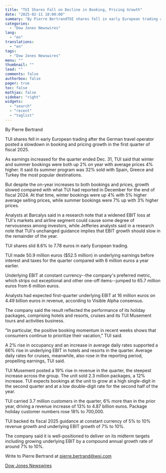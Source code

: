 ```yaml
---
title: "TUI Shares Fall on Decline in Booking, Pricing Growth"
date: "2025-02-11 18:00:00"
summary: "By Pierre BertrandTUI shares fell in early European trading after the German travel operator posted a slowdown in booking and pricing growth in the first quarter of fiscal 2025.As earnings increased for the quarter ended Dec. 31, TUI said that winter and summer bookings were both up 2% on year..."
categories:
  - "Dow Jones Newswires"
lang:
  - "en"
translations:
  - "en"
tags:
  - "Dow Jones Newswires"
menu: ""
thumbnail: ""
lead: ""
comments: false
authorbox: false
pager: true
toc: false
mathjax: false
sidebar: "right"
widgets:
  - "search"
  - "recent"
  - "taglist"
---
```


By Pierre Bertrand

TUI shares fell in early European trading after the German travel operator posted a slowdown in booking and pricing growth in the first quarter of fiscal 2025.

As earnings increased for the quarter ended Dec. 31, TUI said that winter and summer bookings were both up 2% on year with average prices 4% higher. It said its summer program was 32% sold with Spain, Greece and Turkey the most popular destinations.

But despite the on-year increases to both bookings and prices, growth slowed compared with what TUI had reported in December for the end of fiscal 2024. At that time, winter bookings were up 4% with 5% higher average selling prices, while summer bookings were 7% up with 3% higher prices.

Analysts at Barcalys said in a research note that a widened EBIT loss at TUI's markets and airline segment could cause some degree of nervousness among investors, while Jefferies analysts said in a research note that TUI's unchanged guidance implies that EBIT growth should slow in the remainder of the year.

TUI shares slid 8.6% to 7.78 euros in early European trading.

TUI made 50.9 million euros ($52.5 million) in underlying earnings before interest and taxes for the quarter compared with 6 million euros a year earlier.

Underlying EBIT at constant currency--the company's preferred metric, which strips out exceptional and other one-off items--jumped to 65.7 million euros from 6 million euros.

Analysts had expected first-quarter underlying EBIT at 16 million euros on 4.49 billion euros in revenue, according to Visible Alpha consensus.

The company said the result reflected the performance of its holiday packages, comprising hotels and resorts, cruises and its TUI Musement tours and activities business.

"In particular, the positive booking momentum in recent weeks shows that consumers continue to prioritize their vacation," TUI said.

A 2% rise in occupancy and an increase in average daily rates supported a 66% rise in underlying EBIT in hotels and resorts in the quarter. Average daily rates for cruises, meanwhile, also rose in the reporting period, propelling earnings, TUI said.

TUI Musement posted a 19% rise in revenue in the quarter, the steepest increase across the group. The unit sold 2.3 million packages, a 12% increase. TUI expects bookings at the unit to grow at a high single-digit in the second quarter and at a low double-digit rate for the second half of the year.

TUI carried 3.7 million customers in the quarter, 6% more than in the prior year, driving a revenue increase of 13% to 4.87 billion euros. Package holiday customer numbers rose 18% to 700,000.

TUI backed its fiscal 2025 guidance at constant currency of 5% to 10% revenue growth and underlying EBIT growth of 7% to 10%.

The company said it is well-positioned to deliver on its midterm targets including growing underlying EBIT by a compound annual growth rate of around 7% to 10%.

Write to Pierre Bertrand at pierre.bertrand@wsj.com

[Dow Jones Newswires](https://www.tradingview.com/news/DJN_DN20250211002193:0/)
